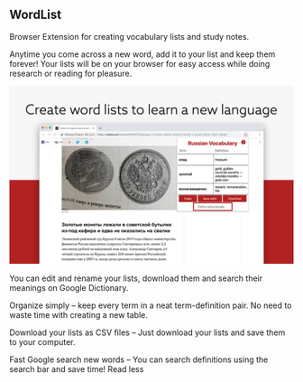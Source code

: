 ## WordList
Browser Extension for creating vocabulary lists and study notes. 

Anytime you come across a new word, add it to your list and keep them forever! Your lists will be on your browser for easy access while doing research or reading for pleasure.  

 ![screenshot1](/images/listboard1.jpg)


You can edit and rename your lists, download them and search their meanings on Google Dictionary.

Organize simply – keep every term in a neat term-definition pair. No need to waste time with creating a new table. 

Download your lists as CSV files – Just download your lists and save them to your computer.

Fast Google search new words – You can search definitions using the search bar and save time!
Read less
